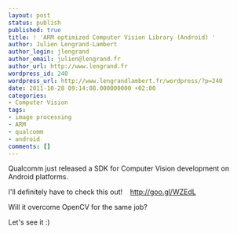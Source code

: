```yaml
---
layout: post
status: publish
published: true
title: ! 'ARM optimized Computer Vision Library (Android) '
author: Julien Lengrand-Lambert
author_login: jlengrand
author_email: julien@lengrand.fr
author_url: http://www.lengrand.fr
wordpress_id: 240
wordpress_url: http://www.lengrandlambert.fr/wordpress/?p=240
date: 2011-10-28 09:14:08.000000000 +02:00
categories:
- Computer Vision
tags:
- image processing
- ARM
- qualcomm
- android
comments: []
---
```

Qualcomm just released a SDK for Computer Vision development on Android platforms.

I'll definitely have to check this out!    <a title="http://goo.gl/WZEdL" href="http://t.co/cUuJH9vD" rel="nofollow" target="_blank" data-expanded-url="http://goo.gl/WZEdL" data-display-url="goo.gl/WZEdL">http://goo.gl/WZEdL</a>

Will it overcome OpenCV for the same job?

Let's see it :)
